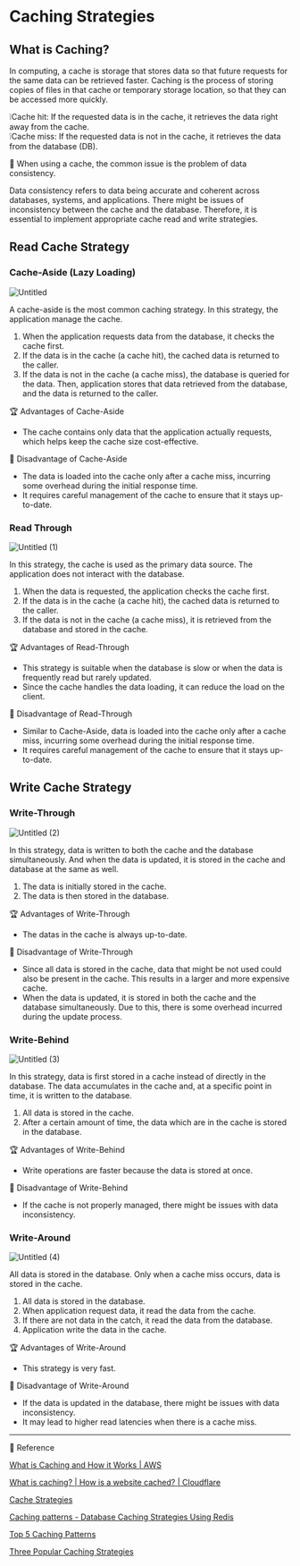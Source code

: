 # Caching Strategies

## What is Caching?

In computing, a cache is storage that stores data so that future requests for the same data can be retrieved faster. Caching is the process of storing copies of files in that cache or temporary storage location, so that they can be accessed more quickly.

❕Cache hit: If the requested data is in the cache, it retrieves the data right away from the cache.<br>
❕Cache miss: If the requested data is not in the cache, it retrieves the data from the database (DB).

🚨 When using a cache, the common issue is the problem of data consistency.

Data consistency refers to data being accurate and coherent across databases, systems, and applications. There might be issues of inconsistency between the cache and the database. Therefore, it is essential to implement appropriate cache read and write strategies.

## **Read Cache Strategy**

### **Cache-Aside (Lazy Loading)**

![Untitled](https://github.com/Journey5873/CS/assets/99030586/098c6af8-5227-4fc1-afd8-2522b283fe76)

A cache-aside is the most common caching strategy. In this strategy, the application manage the cache.

1. When the application requests data from the database, it checks the cache first.
2. If the data is in the cache (a cache hit), the cached data is returned to the caller.
3. If the data is not in the cache (a cache miss), the database is queried for the data. Then, application stores that data retrieved from the database, and the data is returned to the caller.

🏆 Advantages of Cache-Aside

- The cache contains only data that the application actually requests, which helps keep the cache size cost-effective.

🤔 Disadvantage of Cache-Aside

- The data is loaded into the cache only after a cache miss, incurring some overhead during the initial response time.
- It requires careful management of the cache to ensure that it stays up-to-date.

### **Read Through**

![Untitled (1)](https://github.com/Journey5873/CS/assets/99030586/ccbedfe5-02e0-4285-965d-e04b49a42218)

In this strategy, the cache is used as the primary data source. The application does not interact with the database.

1. When the data is requested, the application checks the cache first. 
2. If the data is in the cache (a cache hit), the cached data is returned to the caller.
3. If the data is not in the cache (a cache miss), it is retrieved from the database and stored in the cache.

🏆 Advantages of Read-Through

- This strategy is suitable when the database is slow or when the data is frequently read but rarely updated.
- Since the cache handles the data loading, it can reduce the load on the client.

🤔 Disadvantage of Read-Through

- Similar to Cache-Aside, data is loaded into the cache only after a cache miss, incurring some overhead during the initial response time.
- It requires careful management of the cache to ensure that it stays up-to-date.

## **Write Cache Strategy**

### **Write-Through**

![Untitled (2)](https://github.com/Journey5873/CS/assets/99030586/540cc490-ce26-493d-8929-bbecdd508e80)

In this strategy, data is written to both the cache and the database simultaneously. And when the data is updated, it is stored in the cache and database at the same as well.

1. The data is initially stored in the cache.
2. The data is then stored in the database.

🏆 Advantages of Write-Through

- The datas in the cache is always up-to-date.

🤔 Disadvantage of Write-Through

- Since all data is stored in the cache, data that might be not used could also be present in the cache. This results in a larger and more expensive cache.
- When the data is updated, it is stored in both the cache and the database simultaneously. Due to this, there is some overhead incurred during the update process.

### Write-Behind

![Untitled (3)](https://github.com/Journey5873/CS/assets/99030586/1db06d66-4eeb-4cfd-842e-5290c7ca3e0f)

In this strategy, data is first stored in a cache instead of directly in the database. The data accumulates in the cache and, at a specific point in time, it is written to the database.

1. All data is stored in the cache.
2. After a certain amount of time, the data which are in the cache is stored in the database.

🏆 Advantages of Write-Behind

- Write operations are faster because the data is stored at once.

🤔 Disadvantage of Write-Behind

- If the cache is not properly managed, there might be issues with data inconsistency.

### **Write-Around**

![Untitled (4)](https://github.com/Journey5873/CS/assets/99030586/b181da14-adb5-42ba-9da3-3852d0ebe911)

All data is stored in the database. Only when a cache miss occurs, data is stored in the cache.

1. All data is stored in the database.
2. When application request data, it read the data from the cache.
3. If there are not data in the catch, it read the data from the database.
4. Application write the data in the cache.

🏆 Advantages of Write-Around 

- This strategy is very fast.

🤔 Disadvantage of Write-Around

- If the data is updated in the database, there might be issues with data inconsistency.
- It may lead to higher read latencies when there is a cache miss.

---

📂 Reference

[What is Caching and How it Works | AWS](https://aws.amazon.com/caching/)

[What is caching? | How is a website cached? | Cloudflare](https://www.cloudflare.com/learning/cdn/what-is-caching/)

[Cache Strategies](https://medium.com/@mmoshikoo/cache-strategies-996e91c80303)

[Caching patterns - Database Caching Strategies Using Redis](https://docs.aws.amazon.com/whitepapers/latest/database-caching-strategies-using-redis/caching-patterns.html)

[Top 5 Caching Patterns](https://newsletter.systemdesign.one/p/caching-patterns)

[Three Popular Caching Strategies](https://linkedin.com/pulse/three-popular-caching-strategies-donny-widjaja-mspm-cspo)

